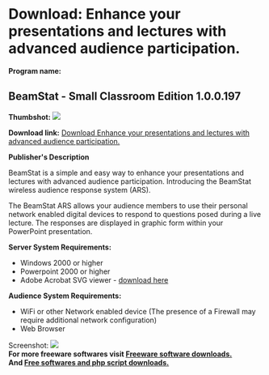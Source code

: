 # Download: Enhance your presentations and lectures with advanced audience participation.

**Program name:**

## BeamStat - Small Classroom Edition 1.0.0.197

  
**Thumbshot:** ![](http://www.freewarefiles.com/screenshot/beamstat_md.gif)   
  
**Download link:** [Download Enhance your presentations and lectures with advanced audience participation.](http://freesoftwares.boysofts.com/BeamStat---Small-Classroom-Edition_program_18559.html)  
  


**Publisher's Description**  
  


BeamStat is a simple and easy way to enhance your presentations and lectures with advanced audience participation. Introducing the BeamStat wireless audience response system (ARS). 

The BeamStat ARS allows your audience members to use their personal network enabled digital devices to respond to questions posed during a live lecture. The responses are displayed in graphic form within your PowerPoint presentation.

**Server System Requirements:**

  * Windows 2000 or higher 
  * Powerpoint 2000 or higher 
  * Adobe Acrobat SVG viewer - [download here](http://download.adobe.com/pub/adobe/magic/svgviewer/win/3.x/3.03/en/SVGView.exe)

**Audience System Requirements:**

  * WiFi or other Network enabled device (The presence of a Firewall may require additional network configuration) 
  * Web Browser 

  
  
Screenshot: ![](http://www.freewarefiles.com/screenshot/beamstat.gif)   
**For more freeware softwares visit [Freeware software downloads.](http://freesoftwares.boysofts.com/)**   
**And [Free softwares and php script downloads.](http://www.boysofts.com/)**
